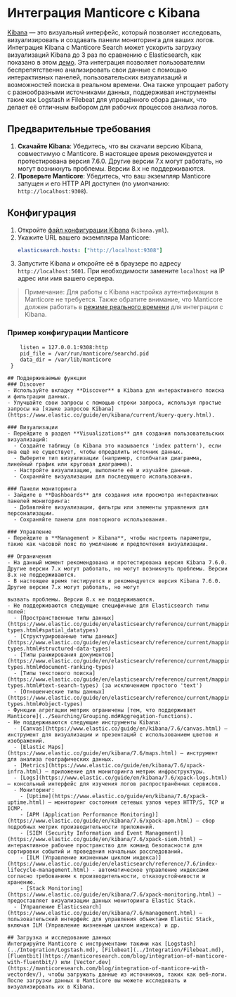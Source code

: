 # Интеграция Manticore с Kibana

[Kibana](https://www.elastic.co/kibana) — это визуальный интерфейс, который позволяет исследовать, визуализировать и создавать панели мониторинга для ваших логов. Интеграция Kibana с Manticore Search может ускорить загрузку визуализаций Kibana до 3 раз по сравнению с Elasticsearch, как показано в этом [демо](https://github.com/manticoresoftware/kibana-demo#manticore-search-kibana-demo). Эта интеграция позволяет пользователям беспрепятственно анализировать свои данные с помощью интерактивных панелей, пользовательских визуализаций и возможностей поиска в реальном времени. Она также упрощает работу с разнообразными источниками данных, поддерживая инструменты такие как Logstash и Filebeat для упрощённого сбора данных, что делает её отличным выбором для рабочих процессов анализа логов.

## Предварительные требования
1. **Скачайте Kibana**: Убедитесь, что вы скачали версию Kibana, совместимую с Manticore. В настоящее время рекомендуется и протестирована версия 7.6.0. Другие версии 7.x могут работать, но могут возникнуть проблемы. Версии 8.x не поддерживаются.
2. **Проверьте Manticore**: Убедитесь, что ваш экземпляр Manticore запущен и его HTTP API доступен (по умолчанию: `http://localhost:9308`).

## Конфигурация
1. Откройте [файл конфигурации Kibana](https://www.elastic.co/guide/en/kibana/current/settings.html) (`kibana.yml`).
2. Укажите URL вашего экземпляра Manticore:
   ```yaml
   elasticsearch.hosts: ["http://localhost:9308"]
   ```
3. Запустите Kibana и откройте её в браузере по адресу `http://localhost:5601`. При необходимости замените `localhost` на IP адрес или имя вашего сервера.

> Примечание: Для работы с Kibana настройка аутентификации в Manticore не требуется. Также обратите внимание, что Manticore должен работать в [режиме реального времени](../Read_this_first#Real-time-mode-vs-plain-mode) для интеграции с Kibana.

### Пример конфигурации Manticore
```searchd {
    listen = 127.0.0.1:9308:http
    pid_file = /var/run/manticore/searchd.pid
    data_dir = /var/lib/manticore
 }

## Поддерживаемые функции
### Discover
- Используйте вкладку **Discover** в Kibana для интерактивного поиска и фильтрации данных.
- Улучшайте свои запросы с помощью строки запроса, используя простые запросы на [языке запросов Kibana](https://www.elastic.co/guide/en/kibana/current/kuery-query.html).

### Визуализации
- Перейдите в раздел **Visualizations** для создания пользовательских визуализаций:
  - Создайте таблицу (в Kibana это называется 'index pattern'), если она ещё не существует, чтобы определить источник данных.
  - Выберите тип визуализации (например, столбчатая диаграмма, линейный график или круговая диаграмма).
  - Настройте визуализацию, выполните её и изучайте данные.
  - Сохраняйте визуализации для последующего использования.

### Панели мониторинга
- Зайдите в **Dashboards** для создания или просмотра интерактивных панелей мониторинга:
  - Добавляйте визуализации, фильтры или элементы управления для персонализации.
  - Сохраняйте панели для повторного использования.

### Управление
- Перейдите в **Management > Kibana**, чтобы настроить параметры, такие как часовой пояс по умолчанию и предпочтения визуализации.

## Ограничения
- На данный момент рекомендована и протестирована версия Kibana 7.6.0. Другие версии 7.x могут работать, но могут возникнуть проблемы. Версии 8.x не поддерживаются.
- В настоящее время тестируется и рекомендуется версия Kibana 7.6.0. Другие версии 7.x могут работать, но могут 

вызвать проблемы. Версии 8.x не поддерживаются.
- Не поддерживаются следующие специфичные для Elasticsearch типы полей:
  - [Пространственные типы данных](https://www.elastic.co/guide/en/elasticsearch/reference/current/mapping-types.html#spatial_datatypes)
  - [Структурированные типы данных](https://www.elastic.co/guide/en/elasticsearch/reference/current/mapping-types.html#structured-data-types)
  - [Типы ранжирования документов](https://www.elastic.co/guide/en/elasticsearch/reference/current/mapping-types.html#document-ranking-types)
  - [Типы текстового поиска](https://www.elastic.co/guide/en/elasticsearch/reference/current/mapping-types.html#text-search-types) (за исключением простого 'text')
  - [Отношенческие типы данных](https://www.elastic.co/guide/en/elasticsearch/reference/current/mapping-types.html#object-types)
- Функции агрегации метрик ограничены [тем, что поддерживает Manticore](../Searching/Grouping.md#Aggregation-functions).
- Не поддерживаются следующие инструменты Kibana:
  - [Canvas](https://www.elastic.co/guide/en/kibana/7.6/canvas.html) – инструмент для визуализации и презентаций с использованием цветов и изображений.
  - [Elastic Maps](https://www.elastic.co/guide/en/kibana/7.6/maps.html) – инструмент для анализа географических данных.
  - [Metrics](https://www.elastic.co/guide/en/kibana/7.6/xpack-infra.html) – приложение для мониторинга метрик инфраструктуры.
  - [Logs](https://www.elastic.co/guide/en/kibana/7.6/xpack-logs.html) – консольный интерфейс для изучения логов распространённых сервисов.
  - Мониторинг:
    - [Uptime](https://www.elastic.co/guide/en/kibana/7.6/xpack-uptime.html) – мониторинг состояния сетевых узлов через HTTP/S, TCP и ICMP.
    - [APM (Application Performance Monitoring)](https://www.elastic.co/guide/en/kibana/7.6/xpack-apm.html) – сбор подробных метрик производительности приложений.
    - [SIEM (Security Information and Event Management)](https://www.elastic.co/guide/en/kibana/7.6/xpack-siem.html) – интерактивное рабочее пространство для команд безопасности для сортировки событий и проведения начальных расследований.
    - [ILM (Управление жизненным циклом индекса)](https://www.elastic.co/guide/en/elasticsearch/reference/7.6/index-lifecycle-management.html) - автоматическое управление индексами согласно требованиям к производительности, отказоустойчивости и хранению.
    - [Stack Monitoring](https://www.elastic.co/guide/en/kibana/7.6/xpack-monitoring.html) – предоставляет визуализации данных мониторинга Elastic Stack.
  - [Управление Elasticsearch](https://www.elastic.co/guide/en/kibana/7.6/management.html) – пользовательский интерфейс для управления объектами Elastic Stack, включая ILM (Управление жизненным циклом индекса) и др.

## Загрузка и исследование данных
Интегрируйте Manticore с инструментами такими как [Logstash](../Integration/Logstash.md), [Filebeat](../Integration/Filebeat.md), [Fluentbit](https://manticoresearch.com/blog/integration-of-manticore-with-fluentbit/) или [Vector.dev](https://manticoresearch.com/blog/integration-of-manticore-with-vectordev/), чтобы загружать данные из источников, таких как веб-логи. После загрузки данных в Manticore вы можете исследовать и визуализировать их в Kibana.

